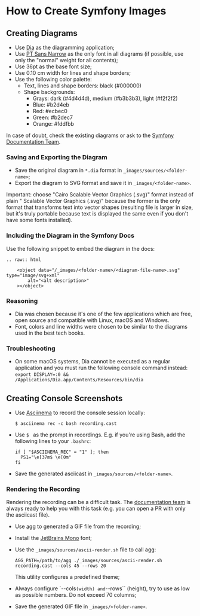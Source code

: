 How to Create Symfony Images
============================

Creating Diagrams
-----------------

* Use [Dia][1] as the diagramming application;
* Use [PT Sans Narrow][2] as the only font in all diagrams (if possible, use
  only the "normal" weight for all contents);
* Use 36pt as the base font size;
* Use 0.10 cm width for lines and shape borders;
* Use the following color palette:
  * Text, lines and shape borders: black (#000000)
  * Shape backgrounds:
    * Grays: dark (#4d4d4d), medium (#b3b3b3), light (#f2f2f2)
    * Blue: #b2d4eb
    * Red: #ecbec0
    * Green: #b2dec7
    * Orange: #fddfbb

In case of doubt, check the existing diagrams or ask to the
[Symfony Documentation Team][3].

### Saving and Exporting the Diagram

* Save the original diagram in `*.dia` format in `_images/sources/<folder-name>`;
* Export the diagram to SVG format and save it in `_images/<folder-name>`.

Important: choose "Cairo Scalable Vector Graphics (.svg)" format instead of
plain " Scalable Vector Graphics (.svg)" because the former is the only format
that transforms text into vector shapes (resulting file is larger in size, but
it's truly portable because text is displayed the same even if you don't have
some fonts installed).

### Including the Diagram in the Symfony Docs

Use the following snippet to embed the diagram in the docs:

```
.. raw:: html

    <object data="/_images/<folder-name>/<diagram-file-name>.svg" type="image/svg+xml"
        alt="<alt description>"
    ></object>
```

### Reasoning

* Dia was chosen because it's one of the few applications which are free, open
  source and compatible with Linux, macOS and Windows.
* Font, colors and line widths were chosen to be similar to the diagrams used
  in the best tech books.

### Troubleshooting

* On some macOS systems, Dia cannot be executed as a regular application and
  you must run the following console command instead:
  `export DISPLAY=:0 && /Applications/Dia.app/Contents/Resources/bin/dia`

Creating Console Screenshots
----------------------------

* Use [Asciinema][4] to record the console session locally:

  ```
  $ asciinema rec -c bash recording.cast
  ```
* Use `$ ` as the prompt in recordings. E.g. if you're using Bash, add the
  following lines to your ``.bashrc``:

  ```
  if [ "$ASCIINEMA_REC" = "1" ]; then
    PS1="\e[37m$ \e[0m"
  fi
  ```
* Save the generated asciicast in `_images/sources/<folder-name>`.

### Rendering the Recording

Rendering the recording can be a difficult task. The [documentation team][3]
is always ready to help you with this task (e.g. you can open a PR with
only the asciicast file).

* Use [agg][5] to generated a GIF file from the recording;
* Install the [JetBrains Mono][6] font;
* Use the ``_images/sources/ascii-render.sh`` file to call agg:

  ```
  AGG_PATH=/path/to/agg ./_images/sources/ascii-render.sh recording.cast --cols 45 --rows 20
  ```

  This utility configures a predefined theme;
* Always configure `--cols`` (width) and ``--rows`` (height), try to use as
  low as possible numbers. Do not exceed 70 columns;
* Save the generated GIF file in `_images/<folder-name>`.

[1]: http://dia-installer.de/
[2]: https://fonts.google.com/specimen/PT+Sans+Narrow
[3]: https://symfony.com/doc/current/contributing/code/core_team.html
[4]: https://github.com/asciinema/asciinema
[5]: https://github.com/asciinema/agg
[6]: https://www.jetbrains.com/lp/mono/
